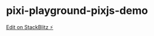 # pixi-playground-pixjs-demo

[Edit on StackBlitz ⚡️](https://stackblitz.com/edit/pixi-playground-pixjs-demo)
